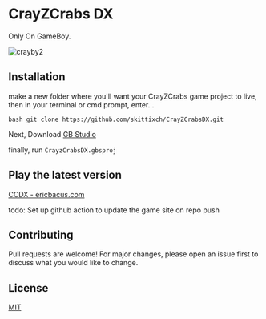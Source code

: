 # CrayZCrabs DX
Only On GameBoy.

![crayby2](https://github.com/skittixch/CrayZCrabsDX/assets/762694/e254aa8a-90a3-45a1-b0d2-54035246c09d)


## Installation
make a new folder where you'll want your CrayZCrabs game project to live, then in your terminal or cmd prompt, enter...

`bash
git clone https://github.com/skittixch/CrayZCrabsDX.git
`

Next, Download [GB Studio](https://github.com/chrismaltby/gb-studio#installation "A low/no-code Gameboy game creator ")

finally, run ```CrayzCrabsDX.gbsproj```

## Play the latest version

[CCDX - ericbacus.com](https://ericbacus.com/ccdx)

todo: Set up github action to update the game site on repo push

## Contributing

Pull requests are welcome! For major changes, please open an issue first
to discuss what you would like to change.

## License

[MIT](https://choosealicense.com/licenses/mit/)
